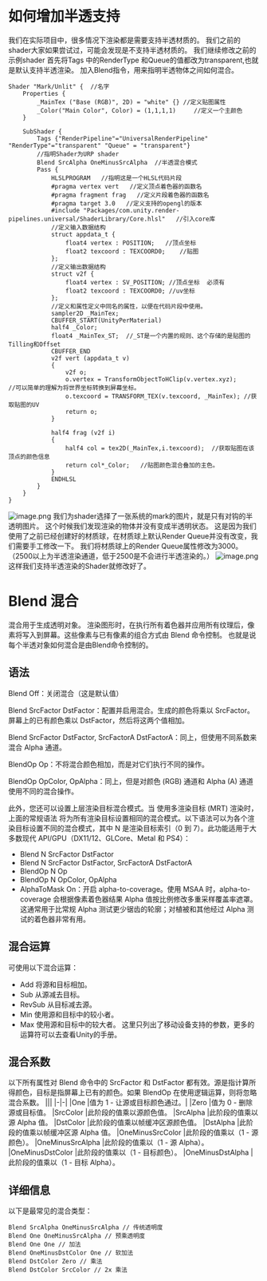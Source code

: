 # 如何增加半透支持
我们在实际项目中，很多情况下渲染都是需要支持半透材质的。
我们之前的shader大家如果尝试过，可能会发现是不支持半透材质的。
我们继续修改之前的示例shader
首先将Tags 中的RenderType 和Queue的值都改为transparent,也就是默认支持半透渲染。
加入Blend指令，用来指明半透物体之间如何混合。
```
Shader "Mark/Unlit" {  //名字
	Properties {
		_MainTex ("Base (RGB)", 2D) = "white" {} //定义贴图属性
	    _Color("Main Color", Color) = (1,1,1,1)     //定义一个主颜色
	}

	SubShader {
		Tags {"RenderPipeline"="UniversalRenderPipeline" "RenderType"="transparent" "Queue" = "transparent"}  
		//指明Shader为URP shader
        Blend SrcAlpha OneMinusSrcAlpha  //半透混合模式
		Pass {
			HLSLPROGRAM   //指明这是一个HLSL代码片段
            #pragma vertex vert   //定义顶点着色器的函数名
            #pragma fragment frag   //定义片段着色器的函数名
            #pragma target 3.0   //定义支持的opengl的版本
            #include "Packages/com.unity.render-pipelines.universal/ShaderLibrary/Core.hlsl"   //引入core库
            //定义输入数据结构
            struct appdata_t {
                float4 vertex : POSITION;   //顶点坐标
                float2 texcoord : TEXCOORD0;    //贴图
            };
            //定义输出数据结构
            struct v2f {
                float4 vertex : SV_POSITION; //顶点坐标  必须有
                float2 texcoord : TEXCOORD0; //uv坐标
            };
            //定义和属性定义中同名的属性，以便在代码片段中使用。
            sampler2D _MainTex; 
            CBUFFER_START(UnityPerMaterial)
            half4 _Color;
            float4 _MainTex_ST;  //_ST是一个内置的规则、这个存储的是贴图的Tilling和Offset
            CBUFFER_END
            v2f vert (appdata_t v)
            {
                v2f o;
                o.vertex = TransformObjectToHClip(v.vertex.xyz);     //可以简单的理解为将世界坐标转换到屏幕坐标。
                o.texcoord = TRANSFORM_TEX(v.texcoord, _MainTex); //获取贴图的UV
                return o;
            }

            half4 frag (v2f i)
            {
                half4 col = tex2D(_MainTex,i.texcoord);  //获取贴图在该顶点的颜色信息
                return col*_Color;   //贴图颜色混合叠加的主色。
            }
			ENDHLSL
		}
	}
}
```
![image.png](https://note.youdao.com/yws/res/362/WEBRESOURCEdf4664451fcc5455d03de2f4a2cd0ba4)
我们为shader选择了一张系统的mark的图片，就是只有对钩的半透明图片。
这个时候我们发现渲染的物体并没有变成半透明状态。
这是因为我们使用了之前已经创建好的材质球，在材质球上默认Render Queue并没有改变，我们需要手工修改一下。
我们将材质球上的Render Queue属性修改为3000。（2500以上为半透渲染通道，低于2500是不会进行半透渲染的。）
![image.png](https://note.youdao.com/yws/res/371/WEBRESOURCEcd8fde3951c84c78f3b05cbb5be3f800)
这样我们支持半透渲染的Shader就修改好了。
# Blend 混合
混合用于生成透明对象。
渲染图形时，在执行所有着色器并应用所有纹理后，像素将写入到屏幕。这些像素与已有像素的组合方式由 Blend 命令控制。
也就是说每个半透对象如何混合是由Blend命令控制的。
## 语法
Blend Off：关闭混合（这是默认值）

Blend SrcFactor DstFactor：配置并启用混合。生成的颜色将乘以 SrcFactor。屏幕上的已有颜色乘以 DstFactor，然后将这两个值相加。

Blend SrcFactor DstFactor, SrcFactorA DstFactorA：同上，但使用不同系数来混合 Alpha 通道。

BlendOp Op：不将混合颜色相加，而是对它们执行不同的操作。

BlendOp OpColor, OpAlpha：同上，但是对颜色 (RGB) 通道和 Alpha (A) 通道使用不同的混合操作。

此外，您还可以设置上层渲染目标混合模式。当 使用多渲染目标 (MRT) 渲染时，上面的常规语法 将为所有渲染目标设置相同的混合模式。以下语法可以为各个渲染目标设置不同的混合模式，其中 N 是渲染目标索引（0 到 7）。此功能适用于大多数现代 API/GPU（DX11/12、GLCore、Metal 和 PS4）：

- Blend N SrcFactor DstFactor
- Blend N SrcFactor DstFactor, SrcFactorA DstFactorA
- BlendOp N Op
- BlendOp N OpColor, OpAlpha
- AlphaToMask On：开启 alpha-to-coverage。使用 MSAA 时，alpha-to-coverage 会根据像素着色器结果 Alpha 值按比例修改多重采样覆盖率遮罩。这通常用于比常规 Alpha 测试更少锯齿的轮廓；对植被和其他经过 Alpha 测试的着色器非常有用。

## 混合运算
可使用以下混合运算：

- Add	将源和目标相加。
- Sub	从源减去目标。
- RevSub	从目标减去源。
- Min	使用源和目标中的较小者。
- Max	使用源和目标中的较大者。
这里只列出了移动设备支持的参数，更多的运算符可以去查看Unity的手册。
## 混合系数
以下所有属性对 Blend 命令中的 SrcFactor 和 DstFactor 都有效。源是指计算所得颜色，目标是指屏幕上已有的颜色。如果 BlendOp 在使用逻辑运算，则将忽略混合系数。
|||
|-|-|
|One	|值为 1 - 让源或目标颜色通过。|
|Zero	|值为 0 - 删除源或目标值。
|SrcColor	|此阶段的值乘以源颜色值。
|SrcAlpha	|此阶段的值乘以源 Alpha 值。
|DstColor	|此阶段的值乘以帧缓冲区源颜色值。
|DstAlpha	|此阶段的值乘以帧缓冲区源 Alpha 值。
|OneMinusSrcColor	|此阶段的值乘以（1 - 源颜色）。
|OneMinusSrcAlpha	|此阶段的值乘以（1 - 源 Alpha）。
|OneMinusDstColor	|此阶段的值乘以（1 - 目标颜色）。
|OneMinusDstAlpha	|此阶段的值乘以（1 - 目标 Alpha）。
## 详细信息
以下是最常见的混合类型：
```
Blend SrcAlpha OneMinusSrcAlpha // 传统透明度
Blend One OneMinusSrcAlpha // 预乘透明度
Blend One One // 加法
Blend OneMinusDstColor One // 软加法
Blend DstColor Zero // 乘法
Blend DstColor SrcColor // 2x 乘法
```